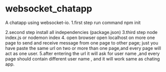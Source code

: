 # websocket_chatapp
A chatapp using websocket-io.
1.first step run command
     npm init
     
2.second step
    install all independencies (package.json)
3.third step
      node index.js or nodemon index
4. open browser 
      open localhost on more one page to send and receive message from one page to other page;
      just you have paste the same url on two or more than one page,and every page will act as one user.
5.after entering the url it will ask for user name ,and every page should contain different user name ,
  and it will work same as chating app.
